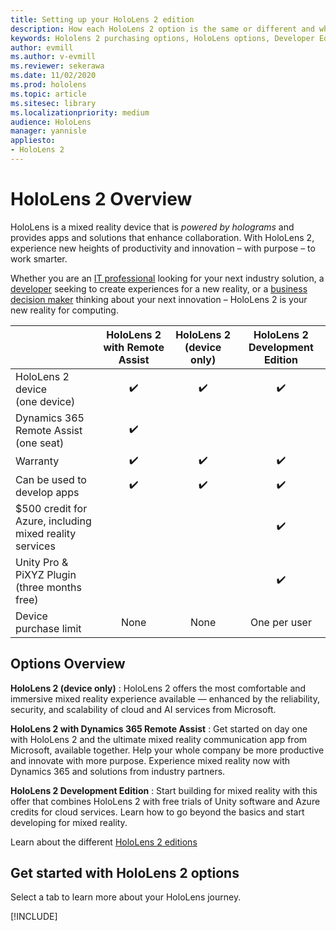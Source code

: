 ```yaml
---
title: Setting up your HoloLens 2 edition
description: How each HoloLens 2 option is the same or different and what to do after getting one.
keywords: Hololens 2 purchasing options, HoloLens options, Developer Edition
author: evmill
ms.author: v-evmill
ms.reviewer: sekerawa
ms.date: 11/02/2020
ms.prod: hololens
ms.topic: article
ms.sitesec: library
ms.localizationpriority: medium
audience: HoloLens
manager: yannisle
appliesto:
- HoloLens 2
---
```


# HoloLens 2 Overview

HoloLens is a mixed reality device that is *powered by holograms* and provides apps and solutions that enhance collaboration. With HoloLens 2, experience new heights of productivity and innovation – with purpose – to work smarter.

Whether you are an [IT professional](https://www.microsoft.com/hololens/apps) looking for your next industry solution, a [developer](https://www.microsoft.com/hololens/developers) seeking to create experiences for a new reality, or a [business decision maker](https://www.microsoft.com/hololens/apps) thinking about your next innovation – HoloLens 2 is your new reality for computing. 

|                                                         | HoloLens 2 with Remote Assist | HoloLens 2 (device only) | HoloLens 2 Development Edition |
|---------------------------------------------------------|:-----------------------------:|:------------------------:|:------------------------------:|
| HoloLens 2 device <br>(one device)                      |               ✔️               |             ✔️            |                ✔️               |
| Dynamics 365 Remote Assist<br>(one seat)                |               ✔️               |                          |                                |
| Warranty                                                |               ✔️               |             ✔️            |                ✔️               |
| Can be used to develop apps                                 |               ✔️               |             ✔️            |                ✔️               |
| $500 credit for Azure, including mixed reality services |                               |                          |                ✔️               |
| Unity Pro & PiXYZ Plugin <br>(three months free)        |                               |                          |                ✔️               |
| Device purchase limit                                   |              None             |           None           |          One per user          |

## Options Overview

**HoloLens 2 (device only)** : HoloLens 2 offers the most comfortable and immersive mixed reality experience available — enhanced by the reliability, security, and scalability of cloud and AI services from Microsoft.

**HoloLens 2 with Dynamics 365 Remote Assist** : Get started on day one with HoloLens 2 and the ultimate mixed reality communication app from Microsoft, available together. Help your whole company be more productive and innovate with more purpose. Experience mixed reality now with Dynamics 365 and solutions from industry partners.

**HoloLens 2 Development Edition** : Start building for mixed reality with this offer that combines HoloLens 2 with free trials of Unity software and Azure credits for cloud services. Learn how to go beyond the basics and start developing for mixed reality.

Learn about the different [HoloLens 2 editions](https://www.microsoft.com/hololens/buy)

## Get started with HoloLens 2 options
Select a tab to learn more about your HoloLens journey. 

[!INCLUDE[](includes/options-overview.md)]

